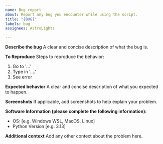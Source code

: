 ```yaml
---
name: Bug report
about: Report any bug you encounter while using the script.
title: "[BUG]"
labels: bug
assignees: AstroLightz

---
```


**Describe the bug**
A clear and concise description of what the bug is.

**To Reproduce**
Steps to reproduce the behavior:
1. Go to '...'
2. Type in '....'
3. See error

**Expected behavior**
A clear and concise description of what you expected to happen.

**Screenshots**
If applicable, add screenshots to help explain your problem.

**Software Information (please complete the following information):**
 - OS: [e.g. Windows WSL, MacOS, Linux]
 - Python Version [e.g. 3.13]

**Additional context**
Add any other context about the problem here.
